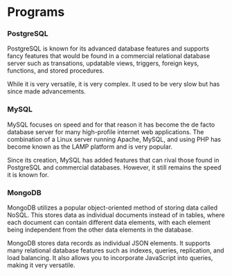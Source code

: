 # Programs
### PostgreSQL
PostgreSQL is known for its advanced database features and supports fancy features that would be found in a commercial relational database server such as transations, updatable views, triggers, foreign keys, functions, and stored procedures.

While it is very versatile, it is very complex. It used to be very slow but has since made advancements.

### MySQL
MySQL focuses on speed and for that reason it has become the de facto database server for many high-profile internet web applications. The combination of a Linux server running Apache, MySQL, and using PHP has become known as the LAMP platform and is very popular.

Since its creation, MySQL has added features that can rival those found in PostgreSQL and commercial databases. However, it still remains the speed it is known for.

### MongoDB
MongoDB utilizes a popular object-oriented method of storing data called NoSQL. This stores data as individual documents instead of in tables, where each document can contain different data elements, with each element being independent from the other data elements in the database.

MongoDB stores data records as individual JSON elements. It supports many relational database features such as indexes, queries, replication, and load balancing. It also allows you to incorporate JavaScript into queries, making it very versatile.